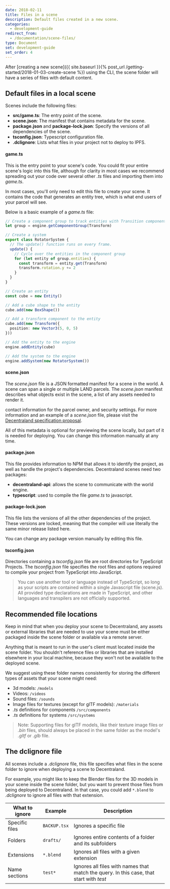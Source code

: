 ```yaml
---
date: 2018-02-11
title: Files in a scene
description: Default files created in a new scene.
categories:
  - development-guide
redirect_from:
  - /documentation/scene-files/
type: Document
set: development-guide
set_order: 4
---
```


After [creating a new scene]({{ site.baseurl }}{% post_url /getting-started/2018-01-03-create-scene %}) using the CLI, the scene folder will have a series of files with default content.

## Default files in a local scene

Scenes include the following files:

- **src/game.ts**: The entry point of the scene.
- **scene.json**: The manifest that contains metadata for the scene.
- **package.json** and **package-lock.json**: Specify the versions of all dependencies of the scene.
- **tsconfig.json**: Typescript configuration file.
- **.dclignore**: Lists what files in your project not to deploy to IPFS.

#### game.ts

This is the entry point to your scene's code. You could fit your entire scene's logic into this file, although for clarity in most cases we recommend spreading out your code over several other _.ts_ files and importing them into _game.ts_.

In most cases, you'll only need to edit this file to create your scene. It contains the code that generates an entity tree, which is what end users of your parcel will see.

Below is a basic example of a _game.ts_ file:

```ts
// Create a component group to track entities with Transition components
let group = engine.getComponentGroup(Transform)

// Create a system
export class RotatorSystem {
  // The update() function runs on every frame.
  update() {
    // Cycle over the entities in the component group
    for (let entity of group.entities) {
      const transform = entity.get(Transform)
      transform.rotation.y += 2
    }
  }
}

// Create an entity
const cube = new Entity()

// Add a cube shape to the entity
cube.add(new BoxShape())

// Add a transform component to the entity
cube.add(new Transform({
  position: new Vector3(5, 0, 5)
}))

// Add the entity to the engine
engine.addEntity(cube)

// Add the system to the engine
engine.addSystem(new RotatorSystem())
```

#### scene.json

The _scene.json_ file is a JSON formatted manifest for a scene in the world. A scene can span a single or multiple LAND parcels. The _scene.json_ manifest describes what objects exist in the scene, a list of any assets needed to render it.

contact information for the parcel owner, and security settings. For more information and an example of a
_scene.json_ file, please visit the [Decentraland specification proposal](https://github.com/decentraland/proposals/blob/master/dsp/0020.mediawiki).

All of this metadata is optional for previewing the scene locally, but part of it is needed for deploying. You can change this information manually at any time.

#### package.json

This file provides information to NPM that allows it to identify the project, as well as handle the project's dependencies. Decentraland scenes need two packages:

- **decentraland-api**: allows the scene to communicate with the world engine.
- **typescript**: used to compile the file _game.ts_ to javascript.

#### package-lock.json

This file lists the versions of all the other dependencies of the project. These versions are locked, meaning that the compiler will use literally the same minor release listed here.

You can change any package version manually by editing this file.

#### tsconfig.json

Directories containing a _tsconfig.json_ file are root directories for TypeScript Projects. The _tsconfig.json_ file specifies the root files and options required to compile your project from TypeScript into JavaScript.

> You can use another tool or language instead of TypeScript, so long as your scripts are contained within a single Javascript file (scene.js). All provided type declarations are made in TypeScript, and other languages and transpilers are not officially supported.

## Recommended file locations

Keep in mind that when you deploy your scene to Decentraland, any assets or external libraries that are needed to use your scene must be either packaged inside the scene folder or available via a remote server.

Anything that is meant to run in the user's client must located inside the scene folder. You shouldn't reference files or libraries that are installed elsewhere in your local machine, because they won't not be available to the deployed scene.

We suggest using these folder names consistently for storing the different types of assets that your scene might need:

- 3d models: `/models`
- Videos: `/videos`
- Sound files: `/sounds`
- Image files for textures (except for glTF models): `/materials`
- _.ts_ definitions for components `/src/components`
- _.ts_ definitions for systems `/src/systems`

> Note: Supporting files for glTF models, like their texture image files or _.bin_ files, should always be placed in the same folder as the model's _.gltf_ or _.glb_ file.

## The dclignore file

All scenes include a _.dclignore_ file, this file specifies what files in the scene folder to ignore when deploying a scene to Decentraland.

For example, you might like to keep the Blender files for the 3D models in your scene inside the scene folder, but you want to prevent those files from being deployed to Decentraland. In that case, you could add `*.blend` to _.dclignore_ to ignore all files with that extension.

| What to ignore | Example      | Description                                                                             |
| -------------- | ------------ | --------------------------------------------------------------------------------------- |
| Specific files | `BACKUP.tsx` | Ignores a specific file                                                                 |
| Folders        | `drafts/`    | Ignores entire contents of a folder and its subfolders                                  |
| Extensions     | `*.blend`    | Ignores all files with a given extension                                                |
| Name sections  | `test*`      | Ignores all files with names that match the query. In this case, that start with _test_ |
